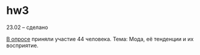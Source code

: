 # hw3
23.02 – сделано

[В опросе](https://docs.google.com/spreadsheets/d/1f1NUcUSakhIg3jh3SDMikl-Z1X9UbLUmrZMCbt7PYzg/edit?usp=sharing) приняли участие 44 человека. Тема: Мода, её тенденции и их восприятие. 
